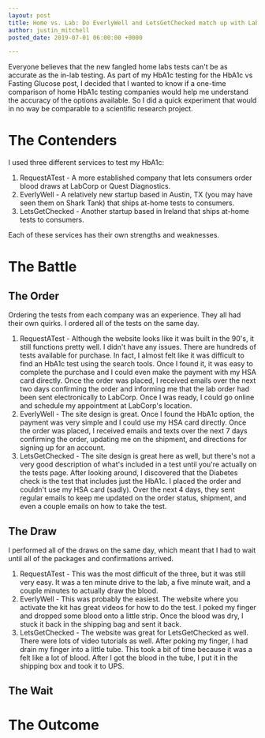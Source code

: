```yaml
---
layout: post
title: Home vs. Lab: Do EverlyWell and LetsGetChecked match up with LabCorp for HbA1c?
author: justin_mitchell
posted_date: 2019-07-01 06:00:00 +0000

---
```


Everyone believes that the new fangled home labs tests can't be as accurate as the in-lab testing. As part of my HbA1c testing for the HbA1c vs Fasting Glucose post, I decided that I wanted to know if a one-time comparison of home HbA1c testing companies would help me understand the accuracy of the options available. So I did a quick experiment that would in no way be comparable to a scientific research project. 

# The Contenders

I used three different services to test my HbA1c:

1. RequestATest - A more established company that lets consumers order blood draws at LabCorp or Quest Diagnostics.
2. EverlyWell - A relatively new startup based in Austin, TX (you may have seen them on Shark Tank) that ships at-home tests to consumers.
3. LetsGetChecked - Another startup based in Ireland that ships at-home tests to consumers.

Each of these services has their own strengths and weaknesses.

# The Battle

## The Order

Ordering the tests from each company was an experience. They all had their own quirks. I ordered all of the tests on the same day.

1. RequestATest - Although the website looks like it was built in the 90's, it still functions pretty well. I didn't have any issues. There are hundreds of tests available for purchase. In fact, I almost felt like it was difficult to find an HbA1c test using the search tools. Once I found it, it was easy to complete the purchase and I could even make the payment with my HSA card directly. Once the order was placed, I received emails over the next two days confirming the order and informing me that the lab order had been sent electronically to LabCorp. Once I was ready, I could go online and schedule my appointment at LabCorp's location.
2. EverlyWell - The site design is great. Once I found the HbA1c option, the payment was very simple and I could use my HSA card directly. Once the order was placed, I received emails and texts over the next 7 days confirming the order, updating me on the shipment, and directions for signing up for an account. 
3. LetsGetChecked - The site design is great here as well, but there's not a very good description of what's included in a test until you're actually on the tests page. After looking around, I discovered that the Diabetes check is the test that includes just the HbA1c. I placed the order and couldn't use my HSA card (sadly). Over the next 4 days, they sent regular emails to keep me updated on the order status, shipment, and even a couple emails on how to take the test. 

## The Draw

I performed all of the draws on the same day, which meant that I had to wait until all of the packages and confirmations arrived. 

1. RequestATest - This was the most difficult of the three, but it was still very easy. It was a ten minute drive to the lab, a five minute wait, and a couple minutes to actually draw the blood. 
2. EverlyWell - This was probably the easiest. The website where you activate the kit has great videos for how to do the test. I poked my finger and dropped some blood onto a little strip. Once the blood was dry, I stuck it back in the shipping bag and sent it back. 
3. LetsGetChecked - The website was great for LetsGetChecked as well. There were lots of video tutorials as well. After poking my finger, I had drain my finger into a little tube. This took a bit of time because it was a felt like a lot of blood. After I got the blood in the tube, I put it in the shipping box and took it to UPS.

## The Wait


# The Outcome